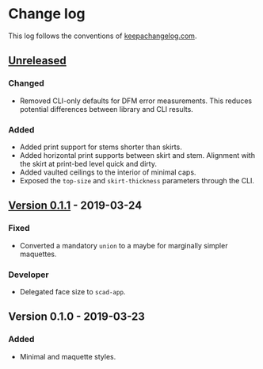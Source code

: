 # Change log
This log follows the conventions of
[keepachangelog.com](http://keepachangelog.com/).

## [Unreleased]
### Changed
- Removed CLI-only defaults for DFM error measurements. This reduces
  potential differences between library and CLI results.

### Added
- Added print support for stems shorter than skirts.
- Added horizontal print supports between skirt and stem.
  Alignment with the skirt at print-bed level quick and dirty.
- Added vaulted ceilings to the interior of minimal caps.
- Exposed the `top-size` and `skirt-thickness` parameters through the CLI.

## [Version 0.1.1] - 2019-03-24
### Fixed
- Converted a mandatory `union` to a maybe for marginally simpler maquettes.

### Developer
- Delegated face size to `scad-app`.

## Version 0.1.0 - 2019-03-23
### Added
- Minimal and maquette styles.

[Unreleased]: https://github.com/veikman/dmote-keycap/compare/v0.1.1...HEAD
[Version 0.1.1]: https://github.com/veikman/dmote-keycap/compare/v0.1.0...v0.1.1
